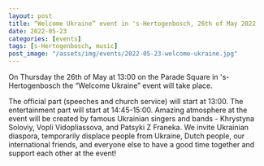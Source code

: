 ```yaml
---
layout: post
title: “Welcome Ukraine” event in 's-Hertogenbosch, 26th of May 2022
date: 2022-05-23
categories: [events]
tags: [s-Hertogenbosch, music]
post_image: "/assets/img/events/2022-05-23-welcome-ukraine.jpg"
---
```


On Thursday the 26th of May at 13:00 on the Parade Square in 's-Hertogenbosch the “Welcome Ukraine” event will take place.

The official part (speeches and church service) will start at 13:00. The entertainment part will start at 14:45-15:00.
Amazing atmosphere at the event will be created by famous Ukrainian singers and bands - Khrystyna Soloviy, Vopli Vidopliassova, and Patsyki Z Franeka. We invite Ukrainian diaspora, temporarily displace people from Ukraine, Dutch people, our international friends, and everyone else to have a good time together and support each other at the event!
